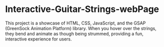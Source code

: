 # Interactive-Guitar-Strings-webPage
This project is a showcase of HTML, CSS, JavaScript, and the GSAP (GreenSock Animation Platform) library. When you hover over the strings, they bend and animate as though being strummed, providing a fun, interactive experience for users.
